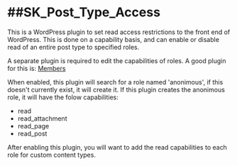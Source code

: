 ##SK_Post_Type_Access
================================

This is a WordPress plugin to set read access restrictions to the front end of WordPress.  This is done on a capability basis, and can enable or disable read of an entire post type to specified roles.

A separate plugin is required to edit the capabilities of roles. A good plugin for this is: [Members](https://wordpress.org/plugins/members/)

When enabled, this plugin will search for a role named 'anonimous', if this doesn't currently exist, it will create it.  If this plugin creates the anonimous role, it will have the folow capabilities:
 - read
 - read_attachment
 - read_page
 - read_post

After enabling this plugin, you will want to add the read capabilities to each role for custom content types.
